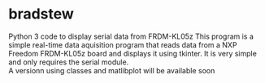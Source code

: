 # bradstew
Python 3 code to display serial data from FRDM-KL05z
This program is a simple real-time data aquisition program that reads data from a NXP Freedom FRDM-KL05z board and displays it using tkinter.  It is very simple and only requires the serial module.  
A versionn using classes and matlibplot will be available soon
